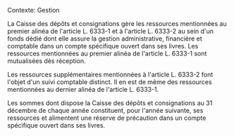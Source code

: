 Contexte: Gestion

La Caisse des dépôts et consignations gère les ressources mentionnées au premier alinéa de l'article L. 6333-1 et à l'article L. 6333-2 au sein d'un fonds dédié dont elle assure la gestion administrative, financière et comptable dans un compte spécifique ouvert dans ses livres. Les ressources mentionnées au premier alinéa de l'article L. 6333-1 sont mutualisées dès réception.

Les ressources supplémentaires mentionnées à l'article L. 6333-2 font l'objet d'un suivi comptable distinct. Il en est de même des ressources mentionnées au dernier alinéa de l'article L. 6333-1.

Les sommes dont dispose la Caisse des dépôts et consignations au 31 décembre de chaque année constituent, pour l'année suivante, ses ressources et alimentent une réserve de précaution dans un compte spécifique ouvert dans ses livres.